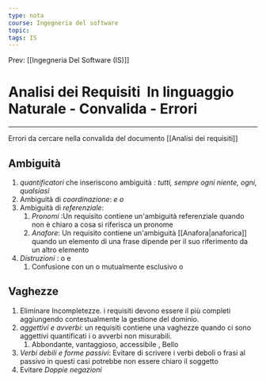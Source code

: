 ```yaml
---
type: nota
course: Ingegneria del software
topic: 
tags: IS
---
```


Prev: [[Ingegneria Del Software (IS)]]

# Analisi dei Requisiti  In linguaggio Naturale - Convalida - Errori
---
 Errori da cercare nella convalida del documento  [[Analisi dei requisiti]]
## Ambiguità
1. _quantificatori_ che inseriscono ambiguità : _tutti, sempre ogni niente, ogni, qualsiasi_
2. Ambiguità di _coordinazione_: _e o_
3. Ambiguità di _referenziale_:
	1. _Pronomi_ :Un requisito contiene un'ambiguità referenziale quando non è chiaro a cosa si riferisca un pronome
	2. _Anafore_: Un requisito contiene un'ambiguità [[Anafora|anaforica]] quando un elemento di una frase dipende per il suo riferimento da un altro elemento 
4. _Distruzioni_ : o e
	1. Confusione con un o mutualmente esclusivo o 
## Vaghezze
1. Eliminare Incompletezze. i requisiti devono essere il più completi  aggiungendo contestualmente la gestione del dominio.
2. _aggettivi e avverbi_: un requisiti contiene una vaghezze quando ci sono aggettivi quantificati i o avverbi non misurabili.
	1. Abbondante, vantaggioso, accessibile , Bello
3. _Verbi debili e forme passivi_: Evitare di scrivere i verbi deboli o frasi al passivo in questi casi potrebbe non essere chiaro il soggetto  
4. Evitare _Doppie negazioni_ 